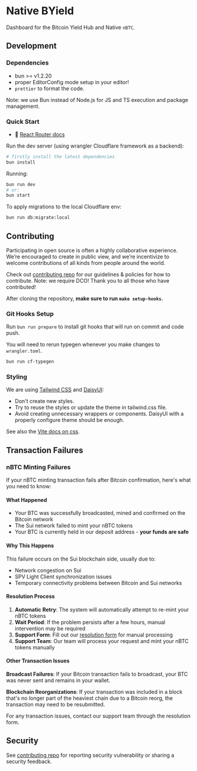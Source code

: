 <!-- markdownlint-disable MD013 -->

# Native BYield

Dashboard for the Bitcoin Yield Hub and Native `nBTC`.

## Development

### Dependencies

- bun >= v1.2.20
- proper EditorConfig mode setup in your editor!
- `prettier` to format the code.

Note: we use Bun instead of Node.js for JS and TS execution and package management.

### Quick Start

- 📖 [React Router docs](https://reactrouter.com/home)

Run the dev server (using wrangler Cloudflare framework as a backend):

```sh
# firstly install the latest dependencies
bun install
```

Running:

```sh
bun run dev
# or:
bun start
```

To apply migrations to the local Cloudflare env:

```sh
bun run db:migrate:local
```

## Contributing

Participating in open source is often a highly collaborative experience. We’re encouraged to create in public view, and we’re incentivize to welcome contributions of all kinds from people around the world.

Check out [contributing repo](https://github.com/gonative-cc/contributig) for our guidelines & policies for how to contribute. Note: we require DCO! Thank you to all those who have contributed!

After cloning the repository, **make sure to run `make setup-hooks`.**

### Git Hooks Setup

Run `bun run prepare` to install git hooks that will run on commit and code push.

You will need to rerun typegen whenever you make changes to `wrangler.toml`.

```sh
bun run cf-typegen
```

### Styling

We are using [Tailwind CSS](https://tailwindcss.com/) and [DaisyUI](https://daisyui.com):

- Don't create new styles.
- Try to reuse the styles or update the theme in tailwind.css file.
- Avoid creating unnecessary wrappers or components. DaisyUI with a properly configure theme should be enough.

See also the [Vite docs on css](https://vitejs.dev/guide/features.html#css).

## Transaction Failures

### nBTC Minting Failures

If your nBTC minting transaction fails after Bitcoin confirmation, here's what you need to know:

#### What Happened

- Your BTC was successfully broadcasted, mined and confirmed on the Bitcoin network
- The Sui network failed to mint your nBTC tokens
- Your BTC is currently held in our deposit address - **your funds are safe**

#### Why This Happens

This failure occurs on the Sui blockchain side, usually due to:

- Network congestion on Sui
- SPV Light Client synchronization issues
- Temporary connectivity problems between Bitcoin and Sui networks

#### Resolution Process

1. **Automatic Retry**: The system will automatically attempt to re-mint your nBTC tokens
2. **Wait Period**: If the problem persists after a few hours, manual intervention may be required
3. **Support Form**: Fill out our [resolution form](https://github.com/gonative-cc/byield/issues/new) for manual processing
4. **Support Team**: Our team will process your request and mint your nBTC tokens manually

#### Other Transaction Issues

**Broadcast Failures**: If your Bitcoin transaction fails to broadcast, your BTC was never sent and remains in your wallet.

**Blockchain Reorganizations**: If your transaction was included in a block that's no longer part of the heaviest chain due to a Bitcoin reorg, the transaction may need to be resubmitted.

For any transaction issues, contact our support team through the resolution form.

## Security

See [contributing repo](https://github.com/gonative-cc/contributig) for reporting security vulnerability or sharing a security feedback.
